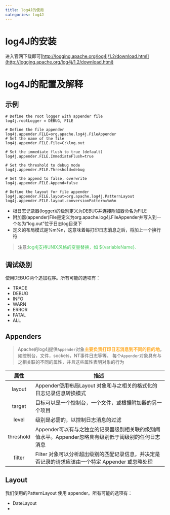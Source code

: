 ```yaml
---
title: log4J的使用
categories: log4J
---
```


# log4J的安装
进入官网下载即可[http://logging.apache.org/log4j/1.2/download.html](http://logging.apache.org/log4j/1.2/download.html)

# log4J的配置及解释
## 示例
``` properties
# Define the root logger with appender file
log4j.rootLogger = DEBUG, FILE

# Define the file appender
log4j.appender.FILE=org.apache.log4j.FileAppender
# Set the name of the file
log4j.appender.FILE.File=C:\log.out

# Set the immediate flush to true (default)
log4j.appender.FILE.ImmediateFlush=true

# Set the threshold to debug mode
log4j.appender.FILE.Threshold=debug

# Set the append to false, overwrite
log4j.appender.FILE.Append=false

# Define the layout for file appender
log4j.appender.FILE.layout=org.apache.log4j.PatternLayout
log4j.appender.FILE.layout.conversionPattern=%m%n
```
- 根日志记录器(logger)的级别定义为DEBUG并连接附加器命名为FILE
- 附加器(appender)File是定义为org.apache.log4j.FileAppender并写入到一个名为“log.out”位于日志log目录下
- 定义的布局模式是%m%n，这意味着每打印日志消息之后，将加上一个换行符
> 注意:<font color='#4ACC60'>log4j支持UNIX风格的变量替换，如 ${variableName}.</font>

## 调试级别
使用DEBUG两个追加程序。所有可能的选项有：
- TRACE
- DEBUG
- INFO
- WARN
- ERROR
- FATAL
- ALL

## Appenders
> Apache的log4j提供`Appender`对象<font color='#FFAA25'>**主要负责打印日志消息到不同的目的地**</font>，如控制台，文件，sockets，NT事件日志等等。
> 每个`Appender`对象具有与之相关联的不同的属性，并且这些属性表明对象的行为

| 属性        |        描述      | 
|:-------------:| ------------- |
| layout      |Appender使用布局Layout 对象和与之相关的格式化的日志记录信息转换模式 |
| target     | 目标可以是一个控制台，一个文件，或根据附加器的另一个项目 |
| level | 级别是必需的，以控制日志消息的过滤 |
| threshold | Appender可以有与之独立的记录器级别相关联的级别阈值水平。Appender忽略具有级别低于阈级别的任何日志消息|
| filter | Filter 对象可以分析超出级别的匹配记录信息，并决定是否记录的请求应该由一个特定 Appender 或忽略处理 |

## Layout
我们使用的PatternLayout 使用 appender。所有可能的选项有：
- DateLayout
- 

